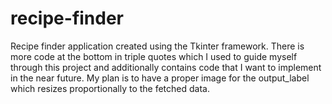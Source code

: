 # recipe-finder
Recipe finder application created using the Tkinter framework. There is more code at the bottom in triple quotes which I used to guide myself through this project and additionally contains code that I want to implement in the near future. My plan is to have a proper image for the output_label which resizes proportionally to the fetched data.
